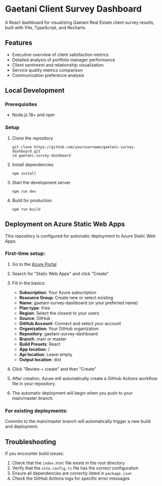 # Gaetani Client Survey Dashboard

A React dashboard for visualizing Gaetani Real Estate client survey results, built with Vite, TypeScript, and Recharts.

## Features

- Executive overview of client satisfaction metrics
- Detailed analysis of portfolio manager performance
- Client sentiment and relationship visualization
- Service quality metrics comparison
- Communication preference analysis

## Local Development

### Prerequisites

- Node.js 18+ and npm

### Setup

1. Clone the repository
   ```
   git clone https://github.com/yourusername/gaetani-survey-dashboard.git
   cd gaetani-survey-dashboard
   ```

2. Install dependencies
   ```
   npm install
   ```

3. Start the development server
   ```
   npm run dev
   ```

4. Build for production
   ```
   npm run build
   ```

## Deployment on Azure Static Web Apps

This repository is configured for automatic deployment to Azure Static Web Apps.

### First-time setup:

1. Go to the [Azure Portal](https://portal.azure.com)
2. Search for "Static Web Apps" and click "Create"
3. Fill in the basics:
   - **Subscription**: Your Azure subscription
   - **Resource Group**: Create new or select existing
   - **Name**: gaetani-survey-dashboard (or your preferred name)
   - **Plan type**: Free
   - **Region**: Select the closest to your users
   - **Source**: GitHub
   - **GitHub Account**: Connect and select your account
   - **Organization**: Your GitHub organization
   - **Repository**: gaetani-survey-dashboard
   - **Branch**: main or master
   - **Build Presets**: React
   - **App location**: /
   - **Api location**: Leave empty
   - **Output location**: dist

4. Click "Review + create" and then "Create"

5. After creation, Azure will automatically create a GitHub Actions workflow file in your repository.

6. The automatic deployment will begin when you push to your main/master branch.

### For existing deployments:

Commits to the main/master branch will automatically trigger a new build and deployment.

## Troubleshooting

If you encounter build issues:

1. Check that the `index.html` file exists in the root directory
2. Verify that the `vite.config.ts` file has the correct configuration
3. Ensure all dependencies are correctly listed in `package.json`
4. Check the GitHub Actions logs for specific error messages